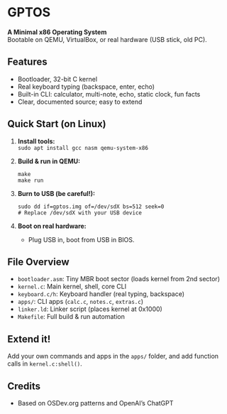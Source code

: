 # GPTOS

**A Minimal x86 Operating System**  
Bootable on QEMU, VirtualBox, or real hardware (USB stick, old PC).

## Features
- Bootloader, 32-bit C kernel
- Real keyboard typing (backspace, enter, echo)
- Built-in CLI: calculator, multi-note, echo, static clock, fun facts
- Clear, documented source; easy to extend

## Quick Start (on Linux)

1. **Install tools:**  
   `sudo apt install gcc nasm qemu-system-x86`

2. **Build & run in QEMU:**  
   ```
   make
   make run
   ```

3. **Burn to USB (be careful!):**
   ```
   sudo dd if=gptos.img of=/dev/sdX bs=512 seek=0
   # Replace /dev/sdX with your USB device
   ```

4. **Boot on real hardware:**  
   - Plug USB in, boot from USB in BIOS.

## File Overview
- `bootloader.asm`: Tiny MBR boot sector (loads kernel from 2nd sector)
- `kernel.c`: Main kernel, shell, core CLI
- `keyboard.c/h`: Keyboard handler (real typing, backspace)
- `apps/`: CLI apps (`calc.c`, `notes.c`, `extras.c`)
- `linker.ld`: Linker script (places kernel at 0x1000)
- `Makefile`: Full build & run automation

## Extend it!
Add your own commands and apps in the `apps/` folder, and add function calls in `kernel.c:shell()`.

## Credits
- Based on OSDev.org patterns and OpenAI’s ChatGPT